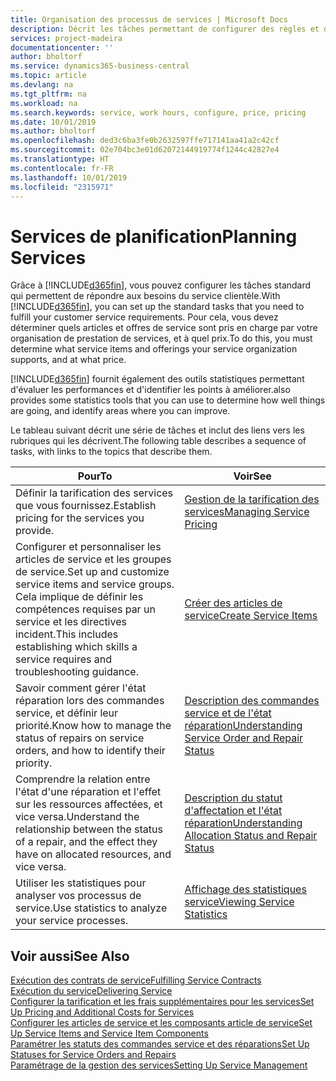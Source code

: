 ```yaml
---
title: Organisation des processus de services | Microsoft Docs
description: Décrit les tâches permettant de configurer des règles et des valeurs pour définir vos stratégies de services et vos processus de vente.
services: project-madeira
documentationcenter: ''
author: bholtorf
ms.service: dynamics365-business-central
ms.topic: article
ms.devlang: na
ms.tgt_pltfrm: na
ms.workload: na
ms.search.keywords: service, work hours, configure, price, pricing
ms.date: 10/01/2019
ms.author: bholtorf
ms.openlocfilehash: ded3c6ba3fe0b2632597ffe717141aa41a2c42cf
ms.sourcegitcommit: 02e704bc3e01d62072144919774f1244c42827e4
ms.translationtype: HT
ms.contentlocale: fr-FR
ms.lasthandoff: 10/01/2019
ms.locfileid: "2315971"
---
```

# <a name="planning-services"></a><span data-ttu-id="c9172-103">Services de planification</span><span class="sxs-lookup"><span data-stu-id="c9172-103">Planning Services</span></span>
<span data-ttu-id="c9172-104">Grâce à [!INCLUDE[d365fin](includes/d365fin_md.md)], vous pouvez configurer les tâches standard qui permettent de répondre aux besoins du service clientèle.</span><span class="sxs-lookup"><span data-stu-id="c9172-104">With [!INCLUDE[d365fin](includes/d365fin_md.md)], you can set up the standard tasks that you need to fulfill your customer service requirements.</span></span> <span data-ttu-id="c9172-105">Pour cela, vous devez déterminer quels articles et offres de service sont pris en charge par votre organisation de prestation de services, et à quel prix.</span><span class="sxs-lookup"><span data-stu-id="c9172-105">To do this, you must determine what service items and offerings your service organization supports, and at what price.</span></span>   

[!INCLUDE[d365fin](includes/d365fin_md.md)] <span data-ttu-id="c9172-106">fournit également des outils statistiques permettant d'évaluer les performances et d'identifier les points à améliorer.</span><span class="sxs-lookup"><span data-stu-id="c9172-106">also provides some statistics tools that you can use to determine how well things are going, and identify areas where you can improve.</span></span>
  
<span data-ttu-id="c9172-107">Le tableau suivant décrit une série de tâches et inclut des liens vers les rubriques qui les décrivent.</span><span class="sxs-lookup"><span data-stu-id="c9172-107">The following table describes a sequence of tasks, with links to the topics that describe them.</span></span>   
  
|<span data-ttu-id="c9172-108">**Pour**</span><span class="sxs-lookup"><span data-stu-id="c9172-108">**To**</span></span>|<span data-ttu-id="c9172-109">**Voir**</span><span class="sxs-lookup"><span data-stu-id="c9172-109">**See**</span></span>|  
|------------|-------------|  
|<span data-ttu-id="c9172-110">Définir la tarification des services que vous fournissez.</span><span class="sxs-lookup"><span data-stu-id="c9172-110">Establish pricing for the services you provide.</span></span>|[<span data-ttu-id="c9172-111">Gestion de la tarification des services</span><span class="sxs-lookup"><span data-stu-id="c9172-111">Managing Service Pricing</span></span>](service-service-price-management.md)|
|<span data-ttu-id="c9172-112">Configurer et personnaliser les articles de service et les groupes de service.</span><span class="sxs-lookup"><span data-stu-id="c9172-112">Set up and customize service items and service groups.</span></span> <span data-ttu-id="c9172-113">Cela implique de définir les compétences requises par un service et les directives incident.</span><span class="sxs-lookup"><span data-stu-id="c9172-113">This includes establishing which skills a service requires and troubleshooting guidance.</span></span>| [<span data-ttu-id="c9172-114">Créer des articles de service</span><span class="sxs-lookup"><span data-stu-id="c9172-114">Create Service Items</span></span>](service-how-to-create-service-items.md)|  
|<span data-ttu-id="c9172-115">Savoir comment gérer l'état réparation lors des commandes service, et définir leur priorité.</span><span class="sxs-lookup"><span data-stu-id="c9172-115">Know how to manage the status of repairs on service orders, and how to identify their priority.</span></span>|[<span data-ttu-id="c9172-116">Description des commandes service et de l'état réparation</span><span class="sxs-lookup"><span data-stu-id="c9172-116">Understanding Service Order and Repair Status</span></span>](service-service-order-status-and-repair-status.md)|  
|<span data-ttu-id="c9172-117">Comprendre la relation entre l'état d'une réparation et l'effet sur les ressources affectées, et vice versa.</span><span class="sxs-lookup"><span data-stu-id="c9172-117">Understand the relationship between the status of a repair, and the effect they have on allocated resources, and vice versa.</span></span>|[<span data-ttu-id="c9172-118">Description du statut d'affectation et l'état réparation</span><span class="sxs-lookup"><span data-stu-id="c9172-118">Understanding Allocation Status and Repair Status</span></span>](service-allocation-status-and-repair-status.md)|  
|<span data-ttu-id="c9172-119">Utiliser les statistiques pour analyser vos processus de service.</span><span class="sxs-lookup"><span data-stu-id="c9172-119">Use statistics to analyze your service processes.</span></span> | [<span data-ttu-id="c9172-120">Affichage des statistiques service</span><span class="sxs-lookup"><span data-stu-id="c9172-120">Viewing Service Statistics</span></span>](service-service-statistics.md) |

## <a name="see-also"></a><span data-ttu-id="c9172-121">Voir aussi</span><span class="sxs-lookup"><span data-stu-id="c9172-121">See Also</span></span>
[<span data-ttu-id="c9172-122">Exécution des contrats de service</span><span class="sxs-lookup"><span data-stu-id="c9172-122">Fulfilling Service Contracts</span></span>](service-fulfill-service-contracts.md)  
[<span data-ttu-id="c9172-123">Exécution du service</span><span class="sxs-lookup"><span data-stu-id="c9172-123">Delivering Service</span></span>](service-deliver-service.md)  
[<span data-ttu-id="c9172-124">Configurer la tarification et les frais supplémentaires pour les services</span><span class="sxs-lookup"><span data-stu-id="c9172-124">Set Up Pricing and Additional Costs for Services</span></span>](service-how-setup-service-costs-pricing.md)  
[<span data-ttu-id="c9172-125">Configurer les articles de service et les composants article de service</span><span class="sxs-lookup"><span data-stu-id="c9172-125">Set Up Service Items and Service Item Components</span></span>](service-how-setup-service-items.md)  
[<span data-ttu-id="c9172-126">Paramétrer les statuts des commandes service et des réparations</span><span class="sxs-lookup"><span data-stu-id="c9172-126">Set Up Statuses for Service Orders and Repairs</span></span>](service-order-repair-status.md)  
[<span data-ttu-id="c9172-127">Paramétrage de la gestion des services</span><span class="sxs-lookup"><span data-stu-id="c9172-127">Setting Up Service Management</span></span>](service-setup-service.md)  

